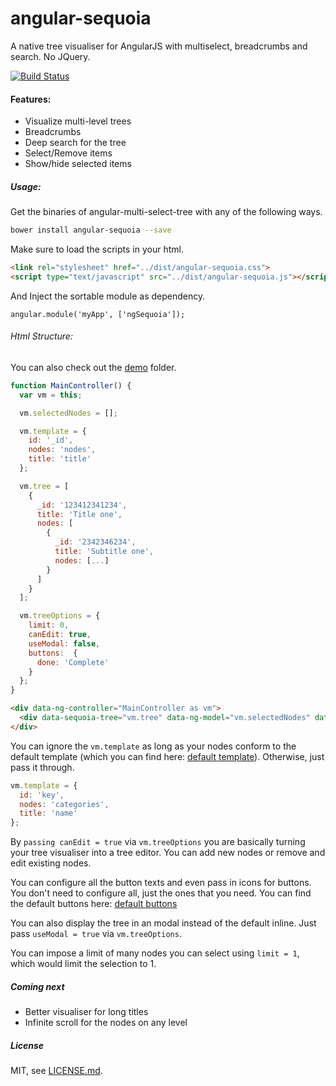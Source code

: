 angular-sequoia
=============================

A native tree visualiser for AngularJS with multiselect, breadcrumbs and search. No JQuery.

[![Build Status](https://travis-ci.org/tricinel/angular-sequoia.svg)](https://travis-ci.org/tricinel/angular-sequoia)

#### Features:

* Visualize multi-level trees
* Breadcrumbs
* Deep search for the tree
* Select/Remove items
* Show/hide selected items

##### Usage:

Get the binaries of angular-multi-select-tree with any of the following ways.

```sh
bower install angular-sequoia --save
```

Make sure to load the scripts in your html.
```html
<link rel="stylesheet" href="../dist/angular-sequoia.css">
<script type="text/javascript" src="../dist/angular-sequoia.js"></script>
```

And Inject the sortable module as dependency.

```
angular.module('myApp', ['ngSequoia']);
```

###### Html Structure:
You can also check out the [demo](./demo) folder.

```javascript
function MainController() {
  var vm = this;

  vm.selectedNodes = [];

  vm.template = {
    id: '_id',
    nodes: 'nodes',
    title: 'title'
  };

  vm.tree = [
    {
      _id: '123412341234',
      title: 'Title one',
      nodes: [
        {
          _id: '2342346234',
          title: 'Subtitle one',
          nodes: [...]
        }
      ]
    }
  ];

  vm.treeOptions = {
    limit: 0,
    canEdit: true,
    useModal: false,
    buttons:  {
      done: 'Complete'
    }
  };
}
```

```html
<div data-ng-controller="MainController as vm">
  <div data-sequoia-tree="vm.tree" data-ng-model="vm.selectedNodes" data-node-template="vm.template" data-options="vm.treeOptions"></div>
</div>
```

You can ignore the `vm.template` as long as your nodes conform to the default template (which you can find here: [default template](./src/sequoia.constants.js)). Otherwise, just pass it through.

```javascript
vm.template = {
  id: 'key',
  nodes: 'categories',
  title: 'name'
};
```

By `passing canEdit = true` via `vm.treeOptions` you are basically turning your tree visualiser into a tree editor. You can add new nodes or remove and edit existing nodes.

You can configure all the button texts and even pass in icons for buttons. You don't need to configure all, just the ones that you need. You can find the default buttons here: [default buttons](./src/sequoia.constants.js)

You can also display the tree in an modal instead of the default inline. Just pass `useModal = true` via `vm.treeOptions`.

You can impose a limit of many nodes you can select using `limit = 1`, which would limit the selection to 1.

##### Coming next

* Better visualiser for long titles
* Infinite scroll for the nodes on any level

##### License

MIT, see [LICENSE.md](./LICENSE.md).
